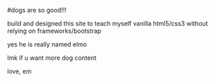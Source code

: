 #dogs are so good!!!

build and designed this site to teach myself vanilla html5/css3 without relying on frameworks/bootstrap

yes he is really named elmo

lmk if u want more dog content

love,
em
